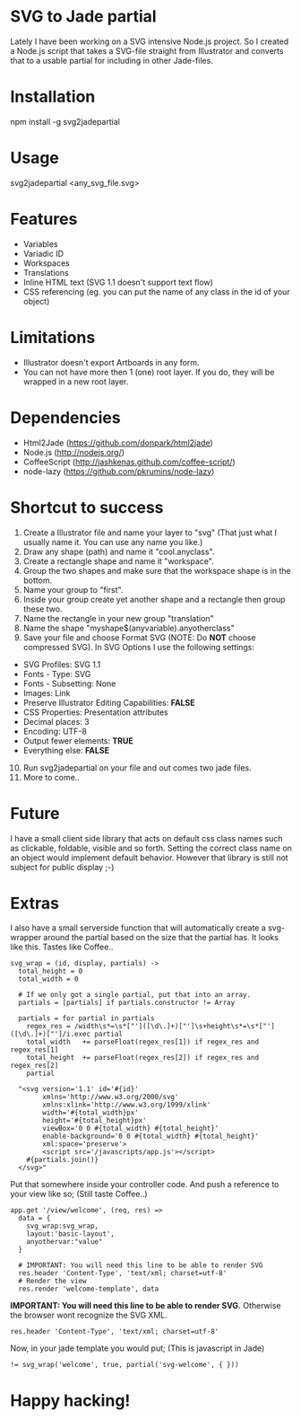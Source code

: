 SVG to Jade partial
===================
Lately I have been working on a SVG intensive Node.js project. So I created a Node.js script that takes a SVG-file straight from Illustrator and converts that to a usable partial for including in other Jade-files.

Installation
============
npm install -g svg2jadepartial

Usage
=====
svg2jadepartial <any_svg_file.svg>

Features
========
 * Variables
 * Variadic ID
 * Workspaces
 * Translations
 * Inline HTML text (SVG 1.1 doesn't support text flow)
 * CSS referencing (eg. you can put the name of any class in the id of your object)

Limitations
===========
 * Illustrator doesn't export Artboards in any form.
 * You can not have more then 1 (one) root layer. If you do, they will be wrapped in a new root layer.

Dependencies
============
 * Html2Jade    (https://github.com/donpark/html2jade)
 * Node.js      (http://nodejs.org/)
 * CoffeeScript (http://jashkenas.github.com/coffee-script/)
 * node-lazy    (https://github.com/pkrumins/node-lazy)

Shortcut to success
===================
1. Create a Illustrator file and name your layer to "svg" (That just what I usually name it. You can use any name you like.)
2. Draw any shape (path) and name it "cool.anyclass".
3. Create a rectangle shape and name it "workspace".
4. Group the two shapes and make sure that the workspace shape is in the bottom.
5. Name your group to "first".
6. Inside your group create yet another shape and a rectangle then group these two.
7. Name the rectangle in your new group "translation"
8. Name the shape "myshape$(anyvariable).anyotherclass"
9. Save your file and choose Format SVG (NOTE: Do **NOT** choose compressed SVG). In SVG Options I use the following settings:
  * SVG Profiles: SVG 1.1
  * Fonts - Type: SVG
  * Fonts - Subsetting: None
  * Images: Link
  * Preserve Illustrator Editing Capabilities: **FALSE**
  * CSS Properties: Presentation attributes
  * Decimal places: 3
  * Encoding: UTF-8
  * Output fewer <tspan> elements: **TRUE**
  * Everything else: **FALSE**
10. Run svg2jadepartial on your file and out comes two jade files.
11. More to come..

Future
======
I have a small client side library that acts on default css class names such as clickable, foldable, visible and so forth. Setting the correct class name on an object would implement default behavior. However that library is still not subject for public display ;-)

Extras
======
I also have a small serverside function that will automatically create a svg-wrapper around the partial based on the size that the partial has. It looks like this. Tastes like Coffee..

    svg_wrap = (id, display, partials) ->
      total_height = 0
      total_width = 0
  
      # If we only got a single partial, put that into an array.
      partials = [partials] if partials.constructor != Array
  
      partials = for partial in partials
        regex_res = /width\s*=\s*["']([\d\.]+)["']\s+height\s*=\s*["']([\d\.]+)["']/i.exec partial
        total_width   += parseFloat(regex_res[1]) if regex_res and regex_res[1]
        total_height  += parseFloat(regex_res[2]) if regex_res and regex_res[2]
        partial

      "<svg version='1.1' id='#{id}' 
            xmlns='http://www.w3.org/2000/svg' 
            xmlns:xlink='http://www.w3.org/1999/xlink' 
            width='#{total_width}px' 
            height='#{total_height}px' 
            viewBox='0 0 #{total_width} #{total_height}' 
            enable-background='0 0 #{total_width} #{total_height}'
            xml:space='preserve'>
            <script src='/javascripts/app.js'></script>
        #{partials.join()}
      </svg>"

Put that somewhere inside your controller code. And push a reference to your view like so; (Still taste Coffee..)

    app.get '/view/welcome', (req, res) =>
      data = {
        svg_wrap:svg_wrap,
        layout:'basic-layout',
        anyothervar:"value"
      }
      
      # IMPORTANT: You will need this line to be able to render SVG
      res.header 'Content-Type', 'text/xml; charset=utf-8'
      # Render the view
      res.render 'welcome-template', data

**IMPORTANT: You will need this line to be able to render SVG.** Otherwise the browser wont recognize the SVG XML.

    res.header 'Content-Type', 'text/xml; charset=utf-8'

Now, in your jade template you would put; (This is javascript in Jade)

    != svg_wrap('welcome', true, partial('svg-welcome', { }))


Happy hacking!
==============